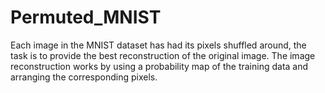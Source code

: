 # Permuted_MNIST

Each image in the MNIST dataset has had its pixels shuffled around, the task is to provide the best reconstruction of the original image. The image reconstruction works by using a probability map of the training data and arranging the corresponding pixels.
